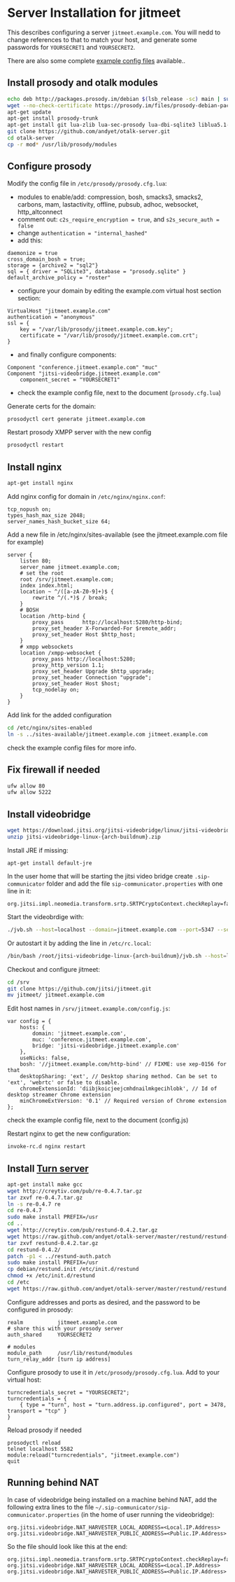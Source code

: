 # Server Installation for jitmeet

This describes configuring a server `jitmeet.example.com`.  You will nedd to
change references to that to match your host, and generate some passwords for
`YOURSECRET1` and `YOURSECRET2`.

There are also some complete [example config files](https://www.dropbox.com/sh/jgp4s8kp6xuyubr/5FACgJmqLD) available..

## Install prosody and otalk modules
```sh
echo deb http://packages.prosody.im/debian $(lsb_release -sc) main | sudo tee -a /etc/apt/sources.list
wget --no-check-certificate https://prosody.im/files/prosody-debian-packages.key -O- | sudo apt-key add -
apt-get update
apt-get install prosody-trunk
apt-get install git lua-zlib lua-sec-prosody lua-dbi-sqlite3 liblua5.1-bitop-dev liblua5.1-bitop0
git clone https://github.com/andyet/otalk-server.git
cd otalk-server
cp -r mod* /usr/lib/prosody/modules
```

## Configure prosody
Modify the config file in `/etc/prosody/prosody.cfg.lua`:
- modules to enable/add: compression, bosh, smacks3, smacks2, carbons, mam, lastactivity, offline, pubsub, adhoc, websocket, http_altconnect
- comment out: `c2s_require_encryption = true`, and `s2s_secure_auth = false`
- change `authentication = "internal_hashed"`
- add this:
```
daemonize = true
cross_domain_bosh = true;
storage = {archive2 = "sql2"}
sql = { driver = "SQLite3", database = "prosody.sqlite" }
default_archive_policy = "roster"
```
- configure your domain by editing the example.com virtual host section section:
```
VirtualHost "jitmeet.example.com"
authentication = "anonymous"
ssl = {
    key = "/var/lib/prosody/jitmeet.example.com.key";
    certificate = "/var/lib/prosody/jitmeet.example.com.crt";
}
```
- and finally configure components:
```
Component "conference.jitmeet.example.com" "muc"
Component "jitsi-videobridge.jitmeet.example.com"
    component_secret = "YOURSECRET1"
```
- check the example config file, next to the document (`prosody.cfg.lua`)

Generate certs for the domain:
```sh
prosodyctl cert generate jitmeet.example.com
```

Restart prosody XMPP server with the new config
```sh
prosodyctl restart
```

## Install nginx
```sh
apt-get install nginx
```

Add nginx config for domain in `/etc/nginx/nginx.conf`:
```
tcp_nopush on;
types_hash_max_size 2048;
server_names_hash_bucket_size 64;
```

Add a new file in /etc/nginx/sites-available (see the jitmeet.example.com file for example)
```
server {
    listen 80;
    server_name jitmeet.example.com;
    # set the root
    root /srv/jitmeet.example.com;
    index index.html;
    location ~ ^/([a-zA-Z0-9]+)$ {
        rewrite ^/(.*)$ / break;
    }
    # BOSH
    location /http-bind {
        proxy_pass      http://localhost:5280/http-bind;
        proxy_set_header X-Forwarded-For $remote_addr;
        proxy_set_header Host $http_host;
    }
    # xmpp websockets
    location /xmpp-websocket {
        proxy_pass http://localhost:5280;
        proxy_http_version 1.1;
        proxy_set_header Upgrade $http_upgrade;
        proxy_set_header Connection "upgrade";
        proxy_set_header Host $host;
        tcp_nodelay on;
    }
}
```

Add link for the added configuration
```sh
cd /etc/nginx/sites-enabled
ln -s ../sites-available/jitmeet.example.com jitmeet.example.com
```
check the example config files for more info.

## Fix firewall if needed
```sh
ufw allow 80
ufw allow 5222
```

## Install videobridge
```sh
wget https://download.jitsi.org/jitsi-videobridge/linux/jitsi-videobridge-linux-{arch-buildnum}.zip
unzip jitsi-videobridge-linux-{arch-buildnum}.zip
```

Install JRE if missing:
```
apt-get install default-jre
```

In the user home that will be starting the jitsi video bridge create `.sip-communicator` folder and add the file `sip-communicator.properties` with one line in it:
```
org.jitsi.impl.neomedia.transform.srtp.SRTPCryptoContext.checkReplay=false
```

Start the videobrdige with:
```sh
./jvb.sh --host=localhost --domain=jitmeet.example.com --port=5347 --secret=YOURSECRET1 &
```
Or autostart it by adding the line in `/etc/rc.local`:
```sh
/bin/bash /root/jitsi-videobridge-linux-{arch-buildnum}/jvb.sh --host=localhost --domain=jitmeet.example.com --port=5347 --secret=YOURSECRET1 </dev/null >> /var/log/jvb.log 2>&1
```

Checkout and configure jitmeet:
```sh
cd /srv
git clone https://github.com/jitsi/jitmeet.git
mv jitmeet/ jitmeet.example.com
```

Edit host names in `/srv/jitmeet.example.com/config.js`:
```
var config = {
    hosts: {
        domain: 'jitmeet.example.com',
        muc: 'conference.jitmeet.example.com',
        bridge: 'jitsi-videobridge.jitmeet.example.com'
    },
    useNicks: false,
    bosh: '//jitmeet.example.com/http-bind' // FIXME: use xep-0156 for that
    desktopSharing: 'ext', // Desktop sharing method. Can be set to 'ext', 'webrtc' or false to disable.
    chromeExtensionId: 'diibjkoicjeejcmhdnailmkgecihlobk', // Id of desktop streamer Chrome extension
    minChromeExtVersion: '0.1' // Required version of Chrome extension
};
```
check the example config file, next to the document (config.js)

Restart nginx to get the new configuration:
```sh
invoke-rc.d nginx restart
```


## Install [Turn server](https://github.com/andyet/otalk-server/tree/master/restund)
```sh
apt-get install make gcc
wget http://creytiv.com/pub/re-0.4.7.tar.gz
tar zxvf re-0.4.7.tar.gz
ln -s re-0.4.7 re
cd re-0.4.7
sudo make install PREFIX=/usr
cd ..
wget http://creytiv.com/pub/restund-0.4.2.tar.gz
wget https://raw.github.com/andyet/otalk-server/master/restund/restund-auth.patch
tar zxvf restund-0.4.2.tar.gz
cd restund-0.4.2/
patch -p1 < ../restund-auth.patch
sudo make install PREFIX=/usr
cp debian/restund.init /etc/init.d/restund
chmod +x /etc/init.d/restund
cd /etc
wget https://raw.github.com/andyet/otalk-server/master/restund/restund.conf
```

Configure addresses and ports as desired, and the password to be configured in prosody:
```
realm           jitmeet.example.com
# share this with your prosody server
auth_shared     YOURSECRET2

# modules
module_path     /usr/lib/restund/modules
turn_relay_addr [turn ip address]
```

Configure prosody to use it in `/etc/prosody/prosody.cfg.lua`.  Add to your virtual host:
```
turncredentials_secret = "YOURSECRET2";
turncredentials = {
    { type = "turn", host = "turn.address.ip.configured", port = 3478, transport = "tcp" }
}
```

Reload prosody if needed
```
prosodyctl reload
telnet localhost 5582
module:reload("turncredentials", "jitmeet.example.com")
quit
```

## Running behind NAT
In case of videobridge being installed on a machine behind NAT, add the following extra lines to the file `~/.sip-communicator/sip-communicator.properties` (in the home of user running the videobridge):
```
org.jitsi.videobridge.NAT_HARVESTER_LOCAL_ADDRESS=<Local.IP.Address>
org.jitsi.videobridge.NAT_HARVESTER_PUBLIC_ADDRESS=<Public.IP.Address>
```

So the file should look like this at the end:
```
org.jitsi.impl.neomedia.transform.srtp.SRTPCryptoContext.checkReplay=false
org.jitsi.videobridge.NAT_HARVESTER_LOCAL_ADDRESS=<Local.IP.Address>
org.jitsi.videobridge.NAT_HARVESTER_PUBLIC_ADDRESS=<Public.IP.Address>
```
